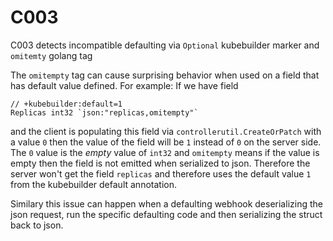 # C003

C003 detects incompatible defaulting via `Optional` kubebuilder marker and
`omitemty` golang tag

The `omitempty` tag can cause surprising behavior when used on a field that has
default value defined. For example:
If we have field
```golang
// +kubebuilder:default=1
Replicas int32 `json:"replicas,omitempty"`
```
and the client is populating this field via `controllerutil.CreateOrPatch` with
a value `0` then the value of the field will be `1` instead of `0` on the
server side. The `0` value is the *empty* value of `int32` and `omitempty`
means if the value is empty then the field is not emitted when serialized to
json. Therefore the server won't get the field `replicas` and therefore uses
the default value `1` from the kubebuilder default annotation.

Similary this issue can happen when a defaulting webhook deserializing the json
request, run the specific defaulting code and then serializing the struct back
to json.
